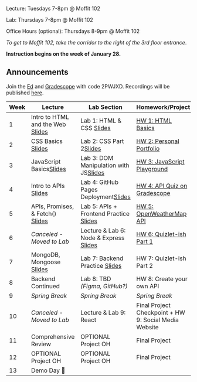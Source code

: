Lecture: Tuesdays 7-8pm @ Moffit 102

Lab: Thursdays 7-8pm @ Moffit 102

Office Hours (optional): Thursdays 8-9pm @ Moffit 102

*To get to Moffit 102, take the corridor to the right of the 3rd floor entrance*.

**Instruction begins on the week of January 28.**

## Announcements
Join the [Ed](https://edstem.org/us/join/RDVU5J) and [Gradescope](https://www.gradescope.com) with code 2PWJXD. Recordings will be published [here](https://drive.google.com/drive/folders/1vrX7TA2lg4-ujb6c0vJeqtR7tw6Jj0us?usp=sharing).

| Week | Lecture                                                                                                                                                                                                                                                                          | Lab Section                           | Homework/Project                                                                |
|------|----------------------------------------------------------------------------------------------------------------------------------------------------------------------------------------------------------------------------------------------------------------------------------|---------------------------------------|---------------------------------------------------------------------------------|
| 1    | Intro to HTML and the Web [Slides](https://docs.google.com/presentation/d/1TZakoOsaHnUA_axTgmk4-K6sovMi9XGh4rdz5KNLydc/edit?usp=sharing)    | Lab 1: HTML & CSS [Slides](https://docs.google.com/presentation/d/1em2PGMXVms8o_NXlU54pkb19CLLDIduHnNVFqcFFg6k/edit?usp=sharing)  | [HW 1: HTML Basics](#/hw/web/hw1)     |
| 2    | CSS Basics [Slides](https://docs.google.com/presentation/d/1cI-pR24ZJzLYDNCJFPnWnzyL9arfFQtjrLDG_VsWmi8/edit?usp=sharing)                             | Lab 2: CSS Part 2[Slides](https://docs.google.com/presentation/d/1NRfkrVeIltAyNWseQGSOFE3BAQShZleyPc3xaiJ7G0I/edit?usp=sharing)   | [HW 2: Personal Portfolio](#/hw/web/hw2) |
| 3    | JavaScript Basics[Slides](https://docs.google.com/presentation/d/1t5bu8RWzyivoGc-xWWst7j3VxZeNupkQXfDpwTS63Js/edit?usp=sharing)   | Lab 3: DOM Manipulation with JS[Slides](https://docs.google.com/presentation/d/10lKBb1PmdKOH7-6mRXiv9pbtUoKbHLk8zwzakLwIUcg/edit?usp=sharing) | [HW 3: JavaScript Playground](#/hw/web/hw3)                                    |
| 4    | Intro to APIs [Slides](https://docs.google.com/presentation/d/1yKQm_XZ4xLvCUIfLFL9whyDn8C7cHM4wstHhzEtT6zA/edit?usp=sharing)      | Lab 4: GitHub Pages Deployment[Slides](https://docs.google.com/presentation/d/1YDNhd5DijbheMaqVlsjrxaX-o27HwrcDzun58i2dHI4/edit?usp=sharing)            | [HW 4: API Quiz on Gradescope](https://www.gradescope.com)   |
| 5    | APIs, Promises, & Fetch() [Slides](https://docs.google.com/presentation/d/1tLwMNnEupiQjG6TnTQh2Q3x4lacnY1C5bu8talC585k/edit?usp=sharing)  | Lab 5: APIs + Frontend Practice [Slides](https://docs.google.com/presentation/d/1WuwDmlt6fFw8Xc6sgUWitnwHam_0MMfoE7ZVKSMQ1bg/edit?usp=sharing)   | [HW 5: OpenWeatherMap API](#/hw/web/hw5)       |
| 6    | *Canceled - Moved to Lab*    | Lecture & Lab 6: Node & Express [Slides](https://docs.google.com/presentation/d/1n0ersNZPwSVEaPOPSjo4EphlGFBNMzDsf6456ieQB1g/edit?usp=sharing)           | [HW 6: Quizlet-ish Part 1](#/hw/web/hw6) |
| 7    | MongoDB, Mongoose [Slides](https://docs.google.com/presentation/d/1FOOB7BvHqc9OfJysvjELBfxbg054zSwdGBFDPiQenuY/edit)     | Lab 7: Backend Practice  [Slides](https://docs.google.com/presentation/d/1kIfvftMkEyDe6ZvmdvbD7dao4Bhizy9MHgD8ZKU0RnQ/edit)          | HW 7: Quizlet-ish Part 2 |
| 8    | Backend Continued   | Lab 8: TBD *(Figma, GitHub?)* |  HW 8: Create your own API
| 9    | *Spring Break*   | *Spring Break*           | *Spring Break* |
| 10   | *Canceled - Moved to Lab* | Lecture & Lab 9: React | Final Project Checkpoint + HW 9: Social Media Website    |
| 11   | Comprehensive Review | OPTIONAL Project OH | Final Project|
| 12   | OPTIONAL Project OH        | OPTIONAL Project OH                     | Final Project  |
| 13   | Demo Day 🎉  |
